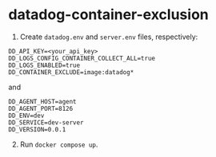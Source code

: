 # datadog-container-exclusion
1. Create `datadog.env` and `server.env` files, respectively:
  ```
  DD_API_KEY=<your_api_key>
  DD_LOGS_CONFIG_CONTAINER_COLLECT_ALL=true
  DD_LOGS_ENABLED=true
  DD_CONTAINER_EXCLUDE=image:datadog*
  ```
  and 
  ```
  DD_AGENT_HOST=agent
  DD_AGENT_PORT=8126
  DD_ENV=dev
  DD_SERVICE=dev-server
  DD_VERSION=0.0.1
  ```
2. Run `docker compose up`.

